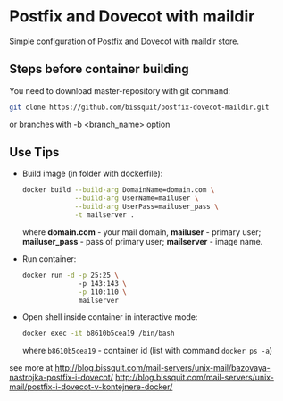 # Postfix and Dovecot with maildir
Simple configuration of Postfix and Dovecot with maildir store.

## Steps before container building

You need to download master-repository with git command:
  ```bash
  git clone https://github.com/bissquit/postfix-dovecot-maildir.git
  ```
or branches with -b <branch_name> option

## Use Tips

- Build image (in folder with dockerfile):
  ```bash
  docker build --build-arg DomainName=domain.com \
               --build-arg UserName=mailuser \
               --build-arg UserPass=mailuser_pass \
               -t mailserver .
  ```
  where __domain.com__ - your mail domain, 
    __mailuser__ - primary user;
    __mailuser_pass__ - pass of primary user;
    __mailserver__ - image name.
   
- Run container:
  ```bash
  docker run -d -p 25:25 \ 
                -p 143:143 \
                -p 110:110 \
                mailserver
  ```
                
- Open shell inside container in interactive mode:
  ```bash
  docker exec -it b8610b5cea19 /bin/bash
  ```

  where `b8610b5cea19` - container id (list with command `docker ps -a`)


see more at http://blog.bissquit.com/mail-servers/unix-mail/bazovaya-nastrojka-postfix-i-dovecot/
            http://blog.bissquit.com/mail-servers/unix-mail/postfix-i-dovecot-v-kontejnere-docker/
